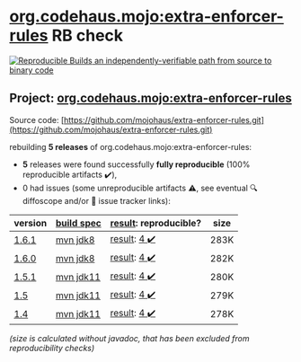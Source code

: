 [org.codehaus.mojo:extra-enforcer-rules](https://search.maven.org/artifact/org.codehaus.mojo/extra-enforcer-rules/) RB check
=======

[![Reproducible Builds](https://reproducible-builds.org/images/logos/rb.svg) an independently-verifiable path from source to binary code](https://reproducible-builds.org/)

## Project: [org.codehaus.mojo:extra-enforcer-rules](https://search.maven.org/artifact/org.codehaus.mojo/extra-enforcer-rules/)

Source code: [https://github.com/mojohaus/extra-enforcer-rules.git](https://github.com/mojohaus/extra-enforcer-rules.git)

rebuilding **5 releases** of org.codehaus.mojo:extra-enforcer-rules:
- **5** releases were found successfully **fully reproducible** (100% reproducible artifacts :heavy_check_mark:),
- 0 had issues (some unreproducible artifacts :warning:, see eventual :mag: diffoscope and/or :memo: issue tracker links):

| version | [build spec](/BUILDSPEC.md) | [result](https://reproducible-builds.org/docs/jvm/): reproducible? | size |
| -- | --------- | ------ | -- |
| [1.6.1](https://search.maven.org/artifact/org.codehaus.mojo/extra-enforcer-rules/1.6.1/pom) | [mvn jdk8](extra-enforcer-rules-1.6.1.buildspec) | [result](extra-enforcer-rules-1.6.1.buildinfo): [4 :heavy_check_mark: ](extra-enforcer-rules-1.6.1.buildcompare) | 283K |
| [1.6.0](https://search.maven.org/artifact/org.codehaus.mojo/extra-enforcer-rules/1.6.0/pom) | [mvn jdk8](extra-enforcer-rules-1.6.0.buildspec) | [result](extra-enforcer-rules-1.6.0.buildinfo): [4 :heavy_check_mark: ](extra-enforcer-rules-1.6.0.buildcompare) | 282K |
| [1.5.1](https://search.maven.org/artifact/org.codehaus.mojo/extra-enforcer-rules/1.5.1/pom) | [mvn jdk11](extra-enforcer-rules-1.5.1.buildspec) | [result](extra-enforcer-rules-1.5.1.buildinfo): [4 :heavy_check_mark: ](extra-enforcer-rules-1.5.1.buildcompare) | 280K |
| [1.5](https://search.maven.org/artifact/org.codehaus.mojo/extra-enforcer-rules/1.5/pom) | [mvn jdk11](extra-enforcer-rules-1.5.buildspec) | [result](extra-enforcer-rules-1.5.buildinfo): [4 :heavy_check_mark: ](extra-enforcer-rules-1.5.buildcompare) | 279K |
| [1.4](https://search.maven.org/artifact/org.codehaus.mojo/extra-enforcer-rules/1.4/pom) | [mvn jdk11](extra-enforcer-rules-1.4.buildspec) | [result](extra-enforcer-rules-1.4.buildinfo): [4 :heavy_check_mark: ](extra-enforcer-rules-1.4.buildcompare) | 278K |

<i>(size is calculated without javadoc, that has been excluded from reproducibility checks)</i>
